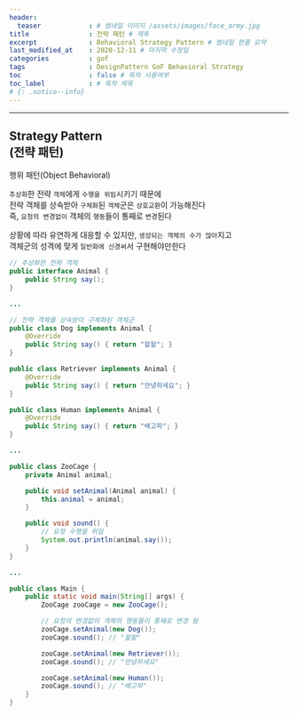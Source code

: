 ```yaml
---
header:
  teaser            : # 썸네일 이미지 /assets/images/face_army.jpg
title               : 전략 패턴 # 제목
excerpt             : Behavioral Strategy Pattern # 썸네일 한줄 요약
last_modified_at    : 2020-12-11 # 마지막 수정일
categories          : gof
tags                : DesignPattern GoF Behavioral Strategy
toc                 : false # 목차 사용여부
toc_label           : # 목차 제목
# {: .notice--info}
---
```


---
## Strategy Pattern<br>(전략 패턴)
행위 패턴(Object Behavioral)


`추상화`한 전략 `객체`에게 `수행을 위임`시키기 때문에  
전략 객체를 상속받아 `구체화`된 `객체`군은 `상호교환`이 가능해진다  
즉, `요청의 변경없이` 객체의 `행동`들이 통째로 `변경`된다  

상황에 따라 유연하게 대응할 수 있지만, `생성되는 객체의 수가 많아`지고  
객체군의 성격에 맞게 `일반화에 신경써`서 구현해야만한다  


```java
// 추상화한 전략 객체
public interface Animal {
    public String say();
}

...

// 전략 객체를 상속받아 구체화된 객체군
public class Dog implements Animal {
    @Override
    public String say() { return "왈왈"; }
}

public class Retriever implements Animal {
    @Override
    public String say() { return "안녕하세요"; }
}

public class Human implements Animal {
    @Override
    public String say() { return "배고파"; }
}

...

public class ZooCage {
    private Animal animal;

    public void setAnimal(Animal animal) {
        this.animal = animal;
    }

    public void sound() {
        // 요청 수행을 위임
        System.out.println(animal.say());
    }
}

...

public class Main {
    public static void main(String[] args) {
        ZooCage zooCage = new ZooCage();

        // 요청의 변경없이 객체의 행동들이 통째로 변경 됨
        zooCage.setAnimal(new Dog());
        zooCage.sound(); // "왈왈"

        zooCage.setAnimal(new Retriever());
        zooCage.sound(); // "안녕하세요"

        zooCage.setAnimal(new Human());
        zooCage.sound(); // "배고파"
    }
}
```